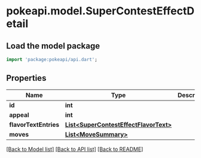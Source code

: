 # pokeapi.model.SuperContestEffectDetail

## Load the model package
```dart
import 'package:pokeapi/api.dart';
```

## Properties
Name | Type | Description | Notes
------------ | ------------- | ------------- | -------------
**id** | **int** |  | 
**appeal** | **int** |  | 
**flavorTextEntries** | [**List&lt;SuperContestEffectFlavorText&gt;**](SuperContestEffectFlavorText.md) |  | 
**moves** | [**List&lt;MoveSummary&gt;**](MoveSummary.md) |  | 

[[Back to Model list]](../README.md#documentation-for-models) [[Back to API list]](../README.md#documentation-for-api-endpoints) [[Back to README]](../README.md)


